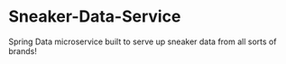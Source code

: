 # Sneaker-Data-Service

Spring Data microservice built to serve up sneaker data from all sorts of brands!